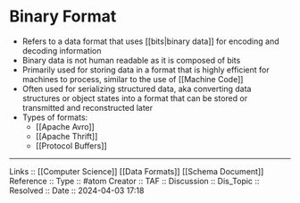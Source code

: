 # Binary Format

- Refers to a data format that uses [[bits|binary data]] for encoding and decoding information
- Binary data is not human readable as it is composed of bits
- Primarily used for storing data in a format that is highly efficient for machines to process, similar to the use of [[Machine Code]]
- Often used for serializing structured data, aka converting data structures or object states into a format that can be stored or transmitted and reconstructed later
- Types of formats:
	- [[Apache Avro]]
	- [[Apache Thrift]]
	- [[Protocol Buffers]]
---
Links :: [[Computer Science]] [[Data Formats]] [[Schema Document]]
Reference ::
Type :: #atom
Creator ::
TAF ::
Discussion ::
Dis_Topic :: 
Resolved ::
Date :: 2024-04-03 17:18
